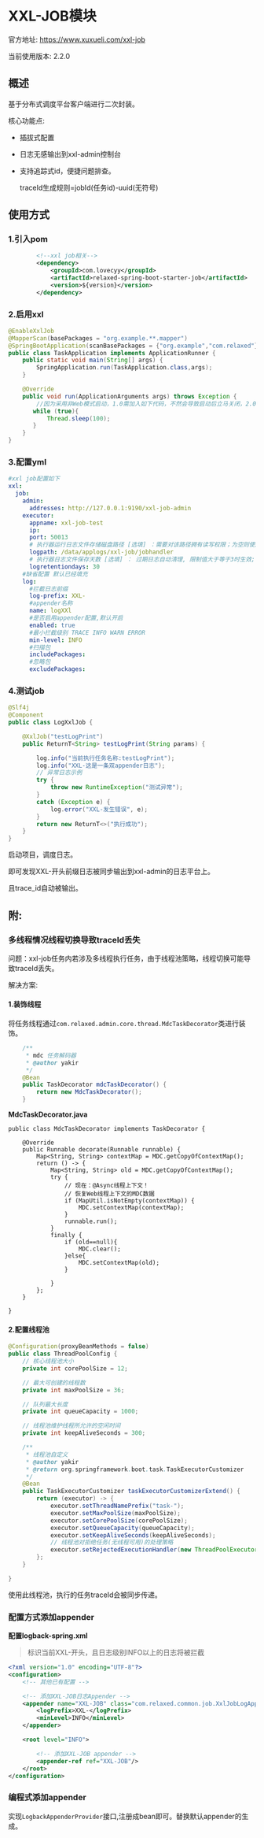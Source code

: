 # XXL-JOB模块

官方地址: https://www.xuxueli.com/xxl-job

当前使用版本: 2.2.0

## 概述

基于分布式调度平台客户端进行二次封装。

核心功能点:

+ 插拔式配置

+ 日志无感输出到xxl-admin控制台

+ 支持追踪式id，便捷问题排查。

  traceId生成规则=jobId(任务id)-uuid(无符号)

## 使用方式

### 1.引入pom

```xml
        <!--xxl job相关-->
        <dependency>
            <groupId>com.lovecyy</groupId>
            <artifactId>relaxed-spring-boot-starter-job</artifactId>
            <version>${version}</version>
        </dependency>
```

### 2.启用xxl

```java
@EnableXxlJob
@MapperScan(basePackages = "org.example.**.mapper")
@SpringBootApplication(scanBasePackages = {"org.example","com.relaxed"})
public class TaskApplication implements ApplicationRunner {
    public static void main(String[] args) {
        SpringApplication.run(TaskApplication.class,args);
    }

    @Override
    public void run(ApplicationArguments args) throws Exception {
        //因为采用非Web模式启动，1.0需加入如下代码，不然会导致启动后立马关闭，2.0可以忽略，若发现同样情况，打开即可
       while (true){
           Thread.sleep(100);
       }
    }
}
```

### 3.配置yml

```yml
#xxl job配置如下
xxl:
  job:
    admin:
      addresses: http://127.0.0.1:9190/xxl-job-admin
    executor:
      appname: xxl-job-test
      ip:
      port: 50013
      # 执行器运行日志文件存储磁盘路径 [选填] ：需要对该路径拥有读写权限；为空则使用默认路径；
      logpath: /data/applogs/xxl-job/jobhandler
      # 执行器日志文件保存天数 [选填] ： 过期日志自动清理, 限制值大于等于3时生效; 否则, 如-1, 关闭自动清理功能；
      logretentiondays: 30
    #缺省配置 默认已经填充  
    log:
      #拦截日志前缀
      log-prefix: XXL-
      #appender名称
      name: logXXl
      #是否启用appender配置,默认开启
      enabled: true
      #最小拦截级别 TRACE INFO WARN ERROR  
      min-level: INFO  
      #扫描包
      includePackages:
      #忽略包
      excludePackages:

```

### 4.测试job

```java
@Slf4j
@Component
public class LogXxlJob {

	@XxlJob("testLogPrint")
	public ReturnT<String> testLogPrint(String params) {

		log.info("当前执行任务名称:testLogPrint");
		log.info("XXL-这是一条双appender日志");
		// 异常日志示例
		try {
			throw new RuntimeException("测试异常");
		}
		catch (Exception e) {
			log.error("XXL-发生错误", e);
		}
		return new ReturnT<>("执行成功");
	}
}

```

启动项目，调度日志。

即可发现XXL-开头前缀日志被同步输出到xxl-admin的日志平台上。

且trace_id自动被输出。

## 附:

### 多线程情况线程切换导致traceId丢失

问题：xxl-job任务内若涉及多线程执行任务，由于线程池策略，线程切换可能导致traceId丢失。

解决方案:

#### 1.装饰线程

将任务线程通过`com.relaxed.admin.core.thread.MdcTaskDecorator`类进行装饰。

```java
	/**
	 * mdc 任务解码器
	 * @author yakir
	 */
	@Bean
	public TaskDecorator mdcTaskDecorator() {
		return new MdcTaskDecorator();
	}
```

**MdcTaskDecorator.java**

```
public class MdcTaskDecorator implements TaskDecorator {

	@Override
	public Runnable decorate(Runnable runnable) {
		Map<String, String> contextMap = MDC.getCopyOfContextMap();
		return () -> {
			Map<String, String> old = MDC.getCopyOfContextMap();
			try {
				// 现在：@Async线程上下文！
				// 恢复Web线程上下文的MDC数据
				if (MapUtil.isNotEmpty(contextMap)) {
					MDC.setContextMap(contextMap);
				}
				runnable.run();
			}
			finally {
				if (old==null){
					MDC.clear();
				}else{
					MDC.setContextMap(old);
				}

			}
		};
	}

}
```

#### 2.配置线程池

```java
@Configuration(proxyBeanMethods = false)
public class ThreadPoolConfig {
	// 核心线程池大小
	private int corePoolSize = 12;

	// 最大可创建的线程数
	private int maxPoolSize = 36;

	// 队列最大长度
	private int queueCapacity = 1000;

	// 线程池维护线程所允许的空闲时间
	private int keepAliveSeconds = 300;

	/**
	 * 线程池自定义
	 * @author yakir
	 * @return org.springframework.boot.task.TaskExecutorCustomizer
	 */
	@Bean
	public TaskExecutorCustomizer taskExecutorCustomizerExtend() {
		return (executor) -> {
			executor.setThreadNamePrefix("task-");
			executor.setMaxPoolSize(maxPoolSize);
			executor.setCorePoolSize(corePoolSize);
			executor.setQueueCapacity(queueCapacity);
			executor.setKeepAliveSeconds(keepAliveSeconds);
			// 线程池对拒绝任务(无线程可用)的处理策略
			executor.setRejectedExecutionHandler(new ThreadPoolExecutor.CallerRunsPolicy());
		};
	}

}

```

使用此线程池，执行的任务traceId会被同步传递。

### 配置方式添加appender

**配置logback-spring.xml**

> 标识当前XXL-开头，且日志级别INFO以上的日志将被拦截

```xml
<?xml version="1.0" encoding="UTF-8"?>
<configuration>
    <!-- 其他已有配置 -->

    <!-- 添加XXL-JOB日志Appender -->
    <appender name="XXL-JOB" class="com.relaxed.common.job.XxlJobLogAppender">
        <logPrefix>XXL-</logPrefix>
        <minLevel>INFO</minLevel>
    </appender>

    <root level="INFO">

        <!-- 添加XXL-JOB appender -->
        <appender-ref ref="XXL-JOB"/>
    </root>
</configuration>

```

### 编程式添加appender

实现`LogbackAppenderProvider`接口,注册成bean即可。替换默认appender的生成。

